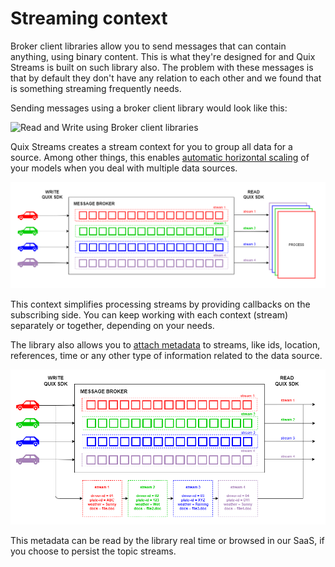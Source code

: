 # Streaming context

Broker client libraries allow you to send messages that can contain anything, using binary content. This is what they're designed for and Quix Streams is built on such library also. The problem with these messages is that by default they don't have any relation to each other and we found that is something streaming frequently needs.

Sending messages using a broker client library would look like this:

![Read and Write using Broker client libraries](../images/PlainBrokerMessaging.png)

Quix Streams creates a stream context for you to group all data for a source. Among other things, this enables [automatic horizontal scaling](horizontal-scaling.md) of your models when you deal with multiple data sources.

![Horizontal scalability using Quix Streams](../images/QuixStreamsScaling.png)

This context simplifies processing streams by providing callbacks on the subscribing side. You can keep working with each context (stream) separately or together, depending on your needs.

The library also allows you to [attach metadata](subscribe.md) to streams, like ids, location, references, time or any other type of information related to the data source.

![Attach metadata to streams using Quix Streams](../images/QuixStreamsMetadata.png)

This metadata can be read by the library real time or browsed in our SaaS, if you choose to persist the topic streams.
